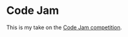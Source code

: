 # Code Jam

This is my take on the [Code Jam competition](https://codingcompetitions.withgoogle.com/codejamio).

